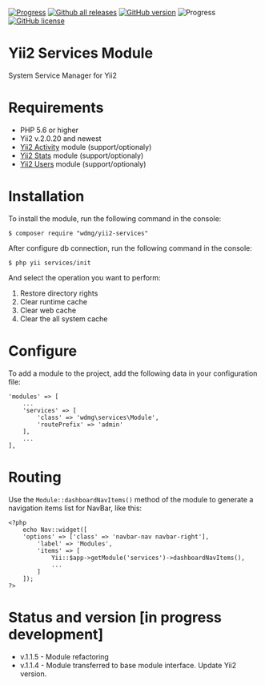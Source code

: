 [![Progress](https://img.shields.io/badge/required-Yii2_v2.0.13-blue.svg)](https://packagist.org/packages/yiisoft/yii2) [![Github all releases](https://img.shields.io/github/downloads/wdmg/yii2-tasks/total.svg)](https://GitHub.com/wdmg/yii2-tasks/releases/) [![GitHub version](https://badge.fury.io/gh/wdmg%2Fyii2-tasks.svg)](https://github.com/wdmg/yii2-tasks) ![Progress](https://img.shields.io/badge/progress-in_development-red.svg) [![GitHub license](https://img.shields.io/github/license/wdmg/yii2-tasks.svg)](https://github.com/wdmg/yii2-tasks/blob/master/LICENSE) 

# Yii2 Services Module
System Service Manager for Yii2

# Requirements 
* PHP 5.6 or higher
* Yii2 v.2.0.20 and newest
* [Yii2 Activity](https://github.com/wdmg/yii2-activity) module (support/optionaly)
* [Yii2 Stats](https://github.com/wdmg/yii2-stats) module (support/optionaly)
* [Yii2 Users](https://github.com/wdmg/yii2-users) module (support/optionaly)


# Installation
To install the module, run the following command in the console:

`$ composer require "wdmg/yii2-services"`

After configure db connection, run the following command in the console:

`$ php yii services/init`

And select the operation you want to perform:
  1) Restore directory rights
  2) Clear runtime cache
  3) Clear web cache
  4) Clear the all system cache

# Configure
To add a module to the project, add the following data in your configuration file:

    'modules' => [
        ...
        'services' => [
            'class' => 'wdmg\services\Module',
            'routePrefix' => 'admin'
        ],
        ...
    ],

# Routing
Use the `Module::dashboardNavItems()` method of the module to generate a navigation items list for NavBar, like this:

    <?php
        echo Nav::widget([
        'options' => ['class' => 'navbar-nav navbar-right'],
            'label' => 'Modules',
            'items' => [
                Yii::$app->getModule('services')->dashboardNavItems(),
                ...
            ]
        ]);
    ?>

# Status and version [in progress development]
* v.1.1.5 - Module refactoring
* v.1.1.4 - Module transferred to base module interface. Update Yii2 version.